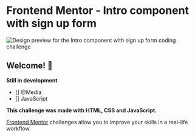 # Frontend Mentor - Intro component with sign up form

![Design preview for the Intro component with sign up form coding challenge](./design/desktop-design.jpg)

## Welcome! 👋

**Still in development**
- [] @Media
- [] JavaScript


**This challenge was made with HTML, CSS and JavaScript.**

[Frontend Mentor](https://www.frontendmentor.io) challenges allow you to improve your skills in a real-life workflow.



